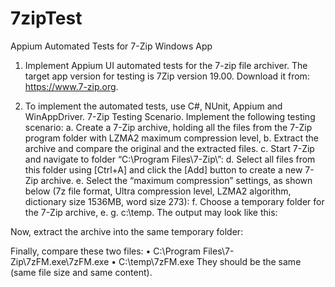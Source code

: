 # 7zipTest
Appium Automated Tests for 7-Zip Windows App


1. Implement Appium UI automated tests for the 7-zip file archiver.
   The target app version for testing is 7Zip version 19.00. Download it from: https://www.7-zip.org.
 
2. To implement the automated tests, use C#, NUnit, Appium and WinAppDriver.
   7-Zip Testing Scenario. Implement the following testing scenario: 
   a. Create a 7-Zip archive, holding all the files from the 7-Zip program folder with LZMA2 maximum compression level, 
   b. Extract the archive and compare the original and the extracted files.
   c. Start 7-Zip and navigate to folder “C:\Program Files\7-Zip\”:
   d. Select all files from this folder using [Ctrl+A] and click the [Add] button to create a new 7-Zip archive.
   e. Select the “maximum compression” settings, as shown below (7z file format, Ultra compression level, LZMA2 algorithm, dictionary size 1536MB, word size 273):
   f. Choose a temporary folder for the 7-Zip archive, e. g. c:\temp. The output may look like this:
 
Now, extract the archive into the same temporary folder:
 
Finally, compare these two files:
•	C:\Program Files\7-Zip\7zFM.exe\7zFM.exe
•	C:\temp\7zFM.exe
They should be the same (same file size and same content).

